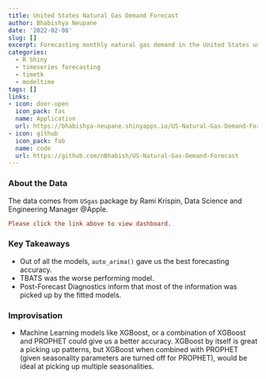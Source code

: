 ```yaml
---
title: United States Natural Gas Demand Forecast
author: Bhabishya Neupane
date: '2022-02-08'
slug: []
excerpt: Forecasting monthly natural gas demand in the United States until 2023-01-01 (i.e. next 24 months based on the dataset in use)
categories:
  - R Shiny
  - timeseries forecasting
  - timetk
  - modeltime
tags: []
links:
- icon: door-open
  icon_pack: fas
  name: Application
  url: https://bhabishya-neupane.shinyapps.io/US-Natural-Gas-Demand-Forecast-Dashboard/
- icon: github
  icon_pack: fab
  name: code
  url: https://github.com/nBhabish/US-Natural-Gas-Demand-Forecast
---
```


### About the Data

The data comes from `USgas` package by Rami Krispin, Data Science and Engineering Manager @Apple.

```toml
Please click the link above to view dashboard.
```
### Key Takeaways

- Out of all the models, `auto_arima()` gave us the best forecasting accuracy. 
- TBATS was the worse performing model. 
- Post-Forecast Diagnostics inform that most of the information was picked up by the fitted models.


### Improvisation

- Machine Learning models like XGBoost, or a combination of XGBoost and PROPHET could give us a better accuracy. XGBoost by itself is great a picking up patterns, but XGBoost when combined with PROPHET (given seasonality parameters are turned off for PROPHET), would be ideal at picking up multiple seasonalities. 
